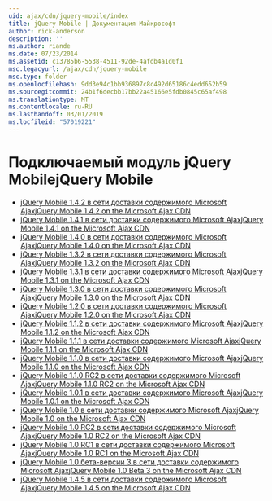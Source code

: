```yaml
---
uid: ajax/cdn/jquery-mobile/index
title: jQuery Mobile | Документация Майкрософт
author: rick-anderson
description: ''
ms.author: riande
ms.date: 07/23/2014
ms.assetid: c13785b6-5538-4511-92de-4afdb4a1d0f1
msc.legacyurl: /ajax/cdn/jquery-mobile
msc.type: folder
ms.openlocfilehash: 9dd3e94c1bb936897c8c492d65186c4edd652b59
ms.sourcegitcommit: 24b1f6decbb17bb22a45166e5fdb0845c65af498
ms.translationtype: MT
ms.contentlocale: ru-RU
ms.lasthandoff: 03/01/2019
ms.locfileid: "57019221"
---
```

<a name="jquery-mobile"></a><span data-ttu-id="717ed-102">Подключаемый модуль jQuery Mobile</span><span class="sxs-lookup"><span data-stu-id="717ed-102">jQuery Mobile</span></span>
====================
- [<span data-ttu-id="717ed-103">jQuery Mobile 1.4.2 в сети доставки содержимого Microsoft Ajax</span><span class="sxs-lookup"><span data-stu-id="717ed-103">jQuery Mobile 1.4.2 on the Microsoft Ajax CDN</span></span>](cdnjquerymobile142.md)
- [<span data-ttu-id="717ed-104">jQuery Mobile 1.4.1 в сети доставки содержимого Microsoft Ajax</span><span class="sxs-lookup"><span data-stu-id="717ed-104">jQuery Mobile 1.4.1 on the Microsoft Ajax CDN</span></span>](cdnjquerymobile141.md)
- [<span data-ttu-id="717ed-105">jQuery Mobile 1.4.0 в сети доставки содержимого Microsoft Ajax</span><span class="sxs-lookup"><span data-stu-id="717ed-105">jQuery Mobile 1.4.0 on the Microsoft Ajax CDN</span></span>](cdnjquerymobile140.md)
- [<span data-ttu-id="717ed-106">jQuery Mobile 1.3.2 в сети доставки содержимого Microsoft Ajax</span><span class="sxs-lookup"><span data-stu-id="717ed-106">jQuery Mobile 1.3.2 on the Microsoft Ajax CDN</span></span>](cdnjquerymobile132.md)
- [<span data-ttu-id="717ed-107">jQuery Mobile 1.3.1 в сети доставки содержимого Microsoft Ajax</span><span class="sxs-lookup"><span data-stu-id="717ed-107">jQuery Mobile 1.3.1 on the Microsoft Ajax CDN</span></span>](cdnjquerymobile131.md)
- [<span data-ttu-id="717ed-108">jQuery Mobile 1.3.0 в сети доставки содержимого Microsoft Ajax</span><span class="sxs-lookup"><span data-stu-id="717ed-108">jQuery Mobile 1.3.0 on the Microsoft Ajax CDN</span></span>](cdnjquerymobile130.md)
- [<span data-ttu-id="717ed-109">jQuery Mobile 1.2.0 в сети доставки содержимого Microsoft Ajax</span><span class="sxs-lookup"><span data-stu-id="717ed-109">jQuery Mobile 1.2.0 on the Microsoft Ajax CDN</span></span>](cdnjquerymobile120.md)
- [<span data-ttu-id="717ed-110">jQuery Mobile 1.1.2 в сети доставки содержимого Microsoft Ajax</span><span class="sxs-lookup"><span data-stu-id="717ed-110">jQuery Mobile 1.1.2 on the Microsoft Ajax CDN</span></span>](cdnjquerymobile112.md)
- [<span data-ttu-id="717ed-111">jQuery Mobile 1.1.1 в сети доставки содержимого Microsoft Ajax</span><span class="sxs-lookup"><span data-stu-id="717ed-111">jQuery Mobile 1.1.1 on the Microsoft Ajax CDN</span></span>](cdnjquerymobile111.md)
- [<span data-ttu-id="717ed-112">jQuery Mobile 1.1.0 в сети доставки содержимого Microsoft Ajax</span><span class="sxs-lookup"><span data-stu-id="717ed-112">jQuery Mobile 1.1.0 on the Microsoft Ajax CDN</span></span>](cdnjquerymobile110.md)
- [<span data-ttu-id="717ed-113">jQuery Mobile 1.1.0 RC2 в сети доставки содержимого Microsoft Ajax</span><span class="sxs-lookup"><span data-stu-id="717ed-113">jQuery Mobile 1.1.0 RC2 on the Microsoft Ajax CDN</span></span>](cdnjquerymobile110rc2.md)
- [<span data-ttu-id="717ed-114">jQuery Mobile 1.0.1 в сети доставки содержимого Microsoft Ajax</span><span class="sxs-lookup"><span data-stu-id="717ed-114">jQuery Mobile 1.0.1 on the Microsoft Ajax CDN</span></span>](cdnjquerymobile101.md)
- [<span data-ttu-id="717ed-115">jQuery Mobile 1.0 в сети доставки содержимого Microsoft Ajax</span><span class="sxs-lookup"><span data-stu-id="717ed-115">jQuery Mobile 1.0 on the Microsoft Ajax CDN</span></span>](cdnjquerymobile10.md)
- [<span data-ttu-id="717ed-116">jQuery Mobile 1.0 RC2 в сети доставки содержимого Microsoft Ajax</span><span class="sxs-lookup"><span data-stu-id="717ed-116">jQuery Mobile 1.0 RC2 on the Microsoft Ajax CDN</span></span>](cdnjquerymobile10rc2.md)
- [<span data-ttu-id="717ed-117">jQuery Mobile 1.0 RC1 в сети доставки содержимого Microsoft Ajax</span><span class="sxs-lookup"><span data-stu-id="717ed-117">jQuery Mobile 1.0 RC1 on the Microsoft Ajax CDN</span></span>](cdnjquerymobile10rc1.md)
- [<span data-ttu-id="717ed-118">jQuery Mobile 1.0 бета-версии 3 в сети доставки содержимого Microsoft Ajax</span><span class="sxs-lookup"><span data-stu-id="717ed-118">jQuery Mobile 1.0 Beta 3 on the Microsoft Ajax CDN</span></span>](cdnjquerymobile10b3.md)
- [<span data-ttu-id="717ed-119">jQuery Mobile 1.4.5 в сети доставки содержимого Microsoft Ajax</span><span class="sxs-lookup"><span data-stu-id="717ed-119">jQuery Mobile 1.4.5 on the Microsoft Ajax CDN</span></span>](cdnjquerymobile145.md)
